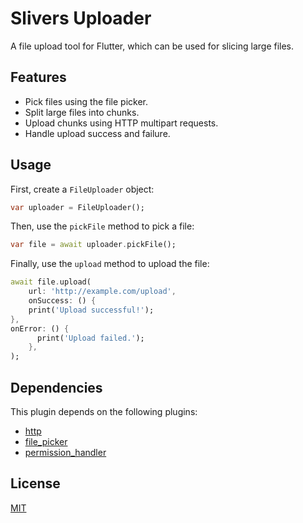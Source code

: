 # Slivers Uploader

A file upload tool for Flutter, which can be used for slicing large files.

## Features

- Pick files using the file picker.
- Split large files into chunks.
- Upload chunks using HTTP multipart requests.
- Handle upload success and failure.

## Usage

First, create a `FileUploader` object:

```dart
var uploader = FileUploader();
```


Then, use the `pickFile` method to pick a file:

```dart
var file = await uploader.pickFile();
```

Finally, use the `upload` method to upload the file:

```dart
await file.upload(
    url: 'http://example.com/upload',
    onSuccess: () {
    print('Upload successful!');
},
onError: () {
      print('Upload failed.');
    },
);
```


## Dependencies

This plugin depends on the following plugins:

- [http](https://pub.dev/packages/http)
- [file_picker](https://pub.dev/packages/file_picker)
- [permission_handler](https://pub.dev/packages/permission_handler)

## License

[MIT](./LICENE)
